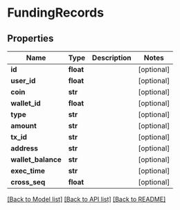 # FundingRecords

## Properties
Name | Type | Description | Notes
------------ | ------------- | ------------- | -------------
**id** | **float** |  | [optional] 
**user_id** | **float** |  | [optional] 
**coin** | **str** |  | [optional] 
**wallet_id** | **float** |  | [optional] 
**type** | **str** |  | [optional] 
**amount** | **str** |  | [optional] 
**tx_id** | **str** |  | [optional] 
**address** | **str** |  | [optional] 
**wallet_balance** | **str** |  | [optional] 
**exec_time** | **str** |  | [optional] 
**cross_seq** | **float** |  | [optional] 

[[Back to Model list]](../README.md#documentation-for-models) [[Back to API list]](../README.md#documentation-for-api-endpoints) [[Back to README]](../README.md)


